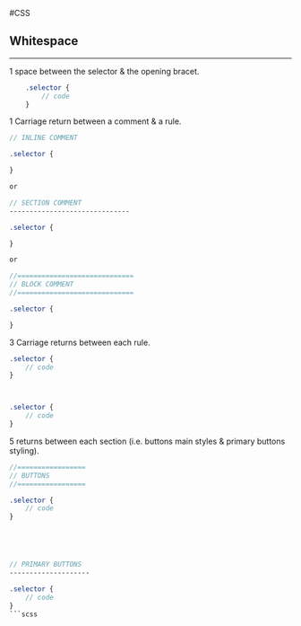 #CSS

## Whitespace
---
1 space between the selector & the opening bracet.

```scss
    .selector {
        // code
    }
```

1 Carriage return between a comment & a rule.

```scss
// INLINE COMMENT

.selector {

}

or

// SECTION COMMENT
------------------------------

.selector {

}

or

//=============================
// BLOCK COMMENT
//=============================

.selector {

}
```

3 Carriage returns between each rule.

```scss
.selector {
    // code
}



.selector {
    // code
}
```

5 returns between each section (i.e. buttons main styles & primary buttons styling).

```scss
//=================
// BUTTONS
//=================

.selector {
    // code
}





// PRIMARY BUTTONS
--------------------

.selector {
    // code
}
```scss